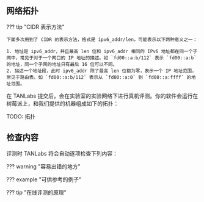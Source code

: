 ## 网络拓扑

??? tip "CIDR 表示方法"

    下面多次用到了 CIDR 的表示方法，格式是 ipv6_addr/len，可能表示以下两种意义之一：

    1. 地址是 ipv6_addr，并且最高 len 位和 ipv6_addr 相同的 IPv6 地址都在同一个子网中，常见于对于一个网口的 IP 地址的描述。如 `fd00::a:b/112` 表示 `fd00::a:b` 的地址，同一个子网的地址只有最后 16 位可以不同。
    2. 描述一个地址段，此时 ipv6_addr 除了最高 len 位都为零，表示一个 IP 地址范围，常见于路由表。如 `fd00::a:b/112` 表示从 `fd00::a:0` 到 `fd00::a:ffff` 的地址范围。

在 TANLabs 提交后，会在实验室的实验网络下进行真机评测。你的软件会运行在树莓派上，和我们提供的机器组成如下的拓扑：

TODO: 拓扑

## 检查内容

评测时 TANLabs 将会自动逐项检查下列内容：

??? warning "容易出错的地方"

??? example "可供参考的例子"

??? tip "在线评测的原理"
